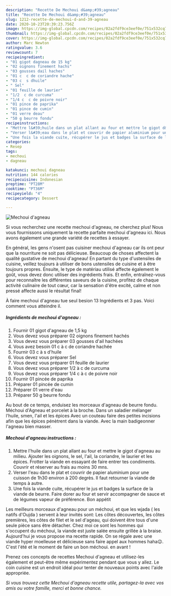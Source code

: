 ```yaml
---
description: "Recette De Mechoui d&amp;#39;agneau"
title: "Recette De Mechoui d&amp;#39;agneau"
slug: 1212-recette-de-mechoui-d-and-39-agneau
date: 2020-10-23T20:39:23.756Z
image: https://img-global.cpcdn.com/recipes/02a2fdf9ce3eef0e/751x532cq70/mechoui-dagneau-photo-principale-de-la-recette.jpg
thumbnail: https://img-global.cpcdn.com/recipes/02a2fdf9ce3eef0e/751x532cq70/mechoui-dagneau-photo-principale-de-la-recette.jpg
cover: https://img-global.cpcdn.com/recipes/02a2fdf9ce3eef0e/751x532cq70/mechoui-dagneau-photo-principale-de-la-recette.jpg
author: Marc Newton
ratingvalue: 3.6
reviewcount: 7
recipeingredient:
- "01 gigot dagneau de 15 kg"
- "02 oignons finement hachs"
- "03 gousses dail haches"
- "01 c  c de coriandre hache"
- "03 c  s dhuile"
- " Sel"
- "01 feuille de laurier"
- "1/2  c de curcuma"
- "1/4 c  c de poivre noir"
- "01 pince de paprika"
- "01 pince de cumin"
- "01 verre deau"
- "50 g beurre fondu"
recipeinstructions:
- "Mettre l&#39;huile dans un plat allant au four et mettre le gigot d&#39;agneau au milieu. Ajouter les oignons, le sel, l&#39;ail, la coriandre, le laurier et les épices. Frotter la viande en essayant de faire entrer tes condiments. Couvrir et réserver au frais au moins 30 mns."
- "Verser l&#39;eau dans le plat et couvrir de papier aluminium pour une cuisson de 1h30 environ à 200 degrès. Il faut retourner la viande de temps à autre."
- "Une fois la viande cuite, récupérer le jus et badges la surface de la viande de beurre. Faire dorer au four et servir accompagner de sauce et de légumes vapeur de préférence. Bon appétit"
categories:
- Resep
tags:
- mechoui
- dagneau

katakunci: mechoui dagneau 
nutrition: 144 calories
recipecuisine: Indonesian
preptime: "PT28M"
cooktime: "PT36M"
recipeyield: "4"
recipecategory: Dessert

---
```



![Mechoui d&#39;agneau](https://img-global.cpcdn.com/recipes/02a2fdf9ce3eef0e/751x532cq70/mechoui-dagneau-photo-principale-de-la-recette.jpg)

Si vous recherchez une recette mechoui d&#39;agneau, ne cherchez plus! Nous vous fournissons uniquement la recette parfaite mechoui d&#39;agneau ici. Nous avons également une grande variété de recettes à essayer.

En général, les gens n'osent pas cuisiner mechoui d&#39;agneau car ils ont peur que la nourriture ne soit pas délicieuse. Beaucoup de choses affectent la qualité gustative de mechoui d&#39;agneau! En partant du type d'ustensiles de cuisine, veillez toujours à utiliser de bons ustensiles de cuisine et à être toujours propres. Ensuite, le type de matériau utilisé affecte également le goût, vous devez donc utiliser des ingrédients frais. Et enfin, entraînez-vous pour reconnaître les différentes saveurs de la cuisine, profitez de chaque activité culinaire de tout cœur, car la sensation d'être excité, calme et non pressé affecte aussi le résultat final!

<!--inarticleads1-->

À faire mechoui d&#39;agneau tue seul besion 13 Ingrédients et 3 pas. Voici comment vous atteindre il.

##### Ingrédients de mechoui d&#39;agneau :

1. Fournir 01 gigot d&#39;agneau de 1,5 kg
1. Vous devez vous préparer 02 oignons finement hachés
1. Vous devez vous préparer 03 gousses d&#39;ail hachées
1. Vous avez besoin 01 c à c de coriandre hachée
1. Fournir 03 c à s d&#39;huile
1. Vous devez vous préparer  Sel
1. Vous devez vous préparer 01 feuille de laurier
1. Vous devez vous préparer 1/2 à c de curcuma
1. Vous devez vous préparer 1/4 c à c de poivre noir
1. Fournir 01 pincée de paprika
1. Préparer 01 pincée de cumin
1. Préparer 01 verre d&#39;eau
1. Préparer 50 g beurre fondu


Au bout de ce temps, enduisez les morceaux d&#39;agneau de beurre fondu. Méchoui d&#39;Agneau et porcelet à la broche. Dans un saladier mélanger l&#39;huile, smen, l&#39;ail et les épices Avec un couteau faire des petites incisions afin que les épices pénètrent dans la viande. Avec la main badigeonner l&#39;agneau bien masser. 

<!--inarticleads2-->

##### Mechoui d&#39;agneau instructions :

1. Mettre l&#39;huile dans un plat allant au four et mettre le gigot d&#39;agneau au milieu. Ajouter les oignons, le sel, l&#39;ail, la coriandre, le laurier et les épices. Frotter la viande en essayant de faire entrer tes condiments. Couvrir et réserver au frais au moins 30 mns.
1. Verser l&#39;eau dans le plat et couvrir de papier aluminium pour une cuisson de 1h30 environ à 200 degrès. Il faut retourner la viande de temps à autre.
1. Une fois la viande cuite, récupérer le jus et badges la surface de la viande de beurre. Faire dorer au four et servir accompagner de sauce et de légumes vapeur de préférence. Bon appétit


Les meilleurs morceaux d&#39;agneau pour un méchoui, et que les wjada ( les natifs d&#39;Oujda ) servent à leur invités sont: Les côtes découvertes, les côtes premières, les côtes de filet et le sel d&#39;ageau, qui doivent être tous d&#39;une seule pièce sans être détacher. Chez moi ce sont les hommes qui s&#39;occupent du méchoui, la viande est juste salée ensuite grillée à la braise. Aujourd&#39;hui je vous propose ma recette rapide. On se régale avec une viande hyper moelleuse et délicieuse sans faire appel aux hommes haha😉. C&#39;est l&#39;été et le moment de faire un bon méchoui. en avant ! 

<!--inarticleads1-->

<p>
Prenez ces concepts de recettes Mechoui d&#39;agneau et utilisez-les également et peut-être même expérimentez pendant que vous y allez. Le coin cuisine est un endroit idéal pour tenter de nouveaux points avec l'aide appropriée.
</p>

<p>
<i>Si vous trouvez cette Mechoui d&#39;agneau recette utile, partagez-la avec vos amis ou votre famille, merci et bonne chance.</i>
</p>
